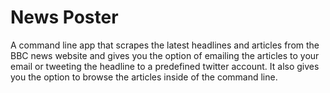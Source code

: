 # News Poster

A command line app that scrapes the latest headlines and articles from the BBC news website and gives you the option of
emailing the articles to your email or tweeting the headline to a predefined twitter account. It also gives you the
option to browse the articles inside of the command line.